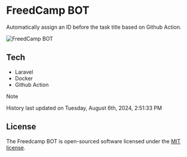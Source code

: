 # FreedCamp BOT

Automatically assign an ID before the task title based on Github Action.

![FreedCamp BOT](https://repository-images.githubusercontent.com/737932867/7d34798b-2680-471c-b089-a78a718d3d6a)

## Tech

- Laravel
- Docker
- Github Action

> [!NOTE]  
> History last updated on Tuesday, August 6th, 2024, 2:51:33 PM

## License

The Freedcamp BOT is open-sourced software licensed under the [MIT license](https://opensource.org/licenses/MIT).
